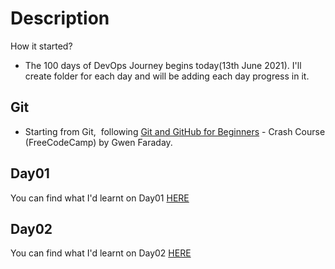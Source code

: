 # Description
How it started?
- The 100 days of DevOps Journey begins today(13th June 2021). I'll create folder for each day and will be adding each day progress in it.

## Git

- Starting from Git,  following [Git and GitHub for Beginners](https://www.youtube.com/watch?v=RGOj5yH7evk) - Crash Course (FreeCodeCamp) by Gwen Faraday.

## Day01

You can find what I'd learnt on Day01 [HERE](https://github.com/mohlatif227/100DaysOfDevOps/tree/main/GIT-Day001)

## Day02

You can find what I'd learnt on Day02 [HERE](https://github.com/mohlatif227/100DaysOfDevOps/tree/main/GIT-Day002)